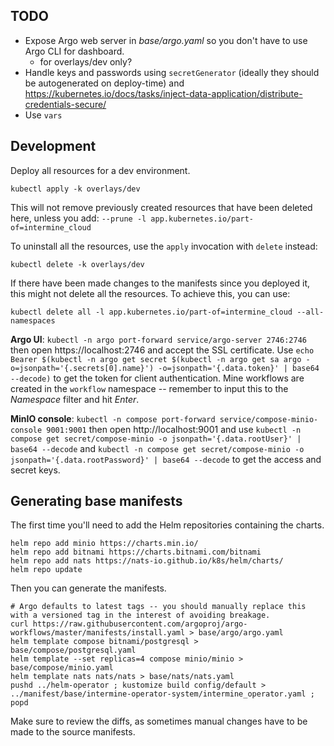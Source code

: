 ## TODO

- Expose Argo web server in *base/argo.yaml* so you don't have to use Argo CLI for dashboard.
  - for overlays/dev only?
- Handle keys and passwords using `secretGenerator` (ideally they should be autogenerated on deploy-time) and https://kubernetes.io/docs/tasks/inject-data-application/distribute-credentials-secure/
- Use `vars`

## Development

Deploy all resources for a dev environment.

```
kubectl apply -k overlays/dev
```

This will not remove previously created resources that have been deleted here, unless you add: `--prune -l app.kubernetes.io/part-of=intermine_cloud`

To uninstall all the resources, use the `apply` invocation with `delete` instead:

```
kubectl delete -k overlays/dev
```

If there have been made changes to the manifests since you deployed it, this might not delete all the resources. To achieve this, you can use:

```
kubectl delete all -l app.kubernetes.io/part-of=intermine_cloud --all-namespaces
```

**Argo UI**: `kubectl -n argo port-forward service/argo-server 2746:2746` then open https://localhost:2746 and accept the SSL certificate. Use `echo Bearer $(kubectl -n argo get secret $(kubectl -n argo get sa argo -o=jsonpath='{.secrets[0].name}') -o=jsonpath='{.data.token}' | base64 --decode)` to get the token for client authentication. Mine workflows are created in the `workflow` namespace -- remember to input this to the *Namespace* filter and hit *Enter*.

**MinIO console**: `kubectl -n compose port-forward service/compose-minio-console 9001:9001` then open http://localhost:9001 and use `kubectl -n compose get secret/compose-minio -o jsonpath='{.data.rootUser}' | base64 --decode` and `kubectl -n compose get secret/compose-minio -o jsonpath='{.data.rootPassword}' | base64 --decode` to get the access and secret keys.

## Generating base manifests

The first time you'll need to add the Helm repositories containing the charts.

```
helm repo add minio https://charts.min.io/
helm repo add bitnami https://charts.bitnami.com/bitnami
helm repo add nats https://nats-io.github.io/k8s/helm/charts/
helm repo update
```

Then you can generate the manifests.

```
# Argo defaults to latest tags -- you should manually replace this with a versioned tag in the interest of avoiding breakage.
curl https://raw.githubusercontent.com/argoproj/argo-workflows/master/manifests/install.yaml > base/argo/argo.yaml
helm template compose bitnami/postgresql > base/compose/postgresql.yaml
helm template --set replicas=4 compose minio/minio > base/compose/minio.yaml
helm template nats nats/nats > base/nats/nats.yaml
pushd ../helm-operator ; kustomize build config/default > ../manifest/base/intermine-operator-system/intermine_operator.yaml ; popd
```

Make sure to review the diffs, as sometimes manual changes have to be made to the source manifests.
